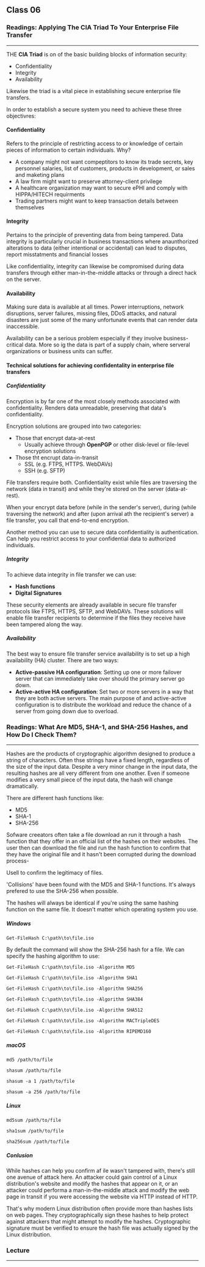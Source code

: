 ## Class 06

### Readings: Applying The CIA Triad To Your Enterprise File Transfer

------

THE **CIA Triad** is on of the basic building blocks of information security:

+ Confidentiality 
+ Integrity
+ Availability

Likewise the triad is a vital piece in establishing secure enterprise file transfers.

In order to establish a secure system you need to achieve these three objectivres:

#### Confidentiality

Refers to the principle of restricting access to or knowledge of certain pieces of information to certain individuals. Why?

+ A company might not want compeptitors to know its trade secrets, key personnel salaries, list of customers, products in development, or sales and maketing plans
+ A law firm might want to preserve attorney-client privilege
+ A healthcare organization may want to secure ePHI and comply with HIPPA/HITECH requirments
+ Trading partners might want to keep transaction details between themselves

#### Integrity

Pertains to the principle of preventing data from being tampered. Data integrity is particularly crucial in business transactions where anaunthorized alterations to data (either intentional or accidental) can lead to disputes, report misstatments and financial losses

Like confidentiality, integrity can likewise be compromised during data transfers through either man-in-the-middle attacks or through a direct hack on the server.

#### Availability

Making sure data is available at all times. Power interruptions, network disruptions, server failures, missing files, DDoS attacks, and natural disasters are just some of the many unfortunate events that can render data inaccessible.

Availability can be a serious problem especially if they involve business-critical data. More so ig the data is part of a supply chain, where serveral organizations or business units can suffer.

#### Technical solutions for achieving confidentality in enterprise file transfers

##### Confidentiality

Encryption is by far one of the most closely methods associated with confidentiality. Renders data unreadable, preserving that data's confidentiality.

Encryption solutions are grouped into two categories:

+ Those that encrypt data-at-rest
  + Usually achieve through **OpenPGP** or other disk-level or file-level encryption solutions
+ Those tht encrupt data-in-transit
  + SSL (e.g. FTPS, HTTPS. WebDAVs)
  + SSH (e.g. SFTP)

File transfers require both. Confidentiality exist while files are traversing the network (data in transit) and while they're stored on the server (data-at-rest).

When your encrypt data before (while in the sender's server), during (while traversing the network) and after (upon arrival ath the recipient's server) a file transfer, you call that end-to-end encryption.

Another method you can use to secure data confidentiality is authentication. Can help you restrict access to your confidential data to authorized individuals.

##### Integrity

To achieve data integrity in file transfer we can use:

+ **Hash functions**
+ **Digital Signatures**

These security elements are already available in secure file transfer protocols like FTPS, HTTPS, SFTP, and WebDAVs. These solutions will enable file transfer recipients to determine if the files they receive have been tampered along the way.

##### Availability

The best way to ensure file transfer service availability is to set up a high availability (HA) cluster. There are two ways:

+ **Active-passive HA configuration**: Setting up one or more failover server that can immediately take over should the primary server go down.
+ **Active-active HA configuration**: Set two or more servers in a way that they are both active servers. The main purpose of and active-active configuration is to distribute the workload and reduce the chance of a server from going down due to overload.



### Readings: What Are MD5, SHA-1, and SHA-256 Hashes, and How Do I Check Them?

------

Hashes are the products of cryptographic algorithm designed to produce a string of characters. Often thse strings have a fixed length, regardless of the size of the input data. Despite a very minor change in the input data, the resulting hashes are all very different from one another. Even if someone modifies a very small piece of the input data, the hash will change dramatically.

There are different hash functions like:

+ MD5
+ SHA-1
+ SHA-256

Sofware creeators often take a file download an run it through a hash function that they offer in an official list of the hashes on their websites. The user then can download the file and run the hash function to confirm that they have the original file and it hasn't been corrupted during the download process-

Usell to confirm the legitimacy of files.

'Collisions' have been found with the MD5 and SHA-1 functions. It's always prefered to use the SHA-256 when possible.

The hashes will always be identical if you're using the same hashing function on the same file. It doesn't matter which operating system you use.

##### Windows

`Get-FileHash C:\path\to\file.iso`

By default the command will show the SHA-256 hash for a file. We can specify the hashing algorithm to use:

`Get-FileHash C:\path\to\file.iso -Algorithm MD5`

`Get-FileHash C:\path\to\file.iso -Algorithm SHA1`

`Get-FileHash C:\path\to\file.iso -Algorithm SHA256`

`Get-FileHash C:\path\to\file.iso -Algorithm SHA384`

`Get-FileHash C:\path\to\file.iso -Algorithm SHA512`

`Get-FileHash C:\path\to\file.iso -Algorithm MACTripleDES`

`Get-FileHash C:\path\to\file.iso -Algorithm RIPEMD160`

##### macOS

`md5 /path/to/file`

`shasum /path/to/file`

`shasum -a 1 /path/to/file`

`shasum -a 256 /path/to/file`

##### Linux

`md5sum /path/to/file`

`sha1sum /path/to/file`

`sha256sum /path/to/file`

##### Conlusion

While hashes can help you confirm af ile wasn't tampered with, there's still one avenue of attack here. An attacker could gain control of a Linux distribution's website and modify the hashes that appear on it, or an attacker could performa a man-in-the-middle attack and modify the web page in transit if you were accessing the website via HTTP instead of HTTP.

That's why modern Linux distribution often provide more than hashes lists on web pages. They cryptographically sign these hashes to help protect against attackers that might attempt to modify the hashes. Cryptographic signature must be verified to ensure the hash file was actually signed by the Linux distribution.



### Lecture

------

